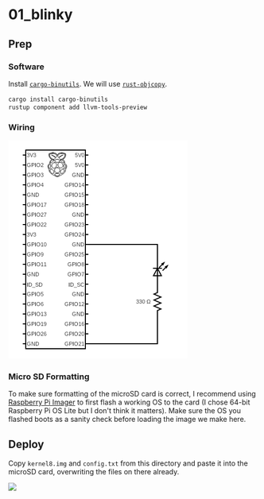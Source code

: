 # 01_blinky

## Prep
### Software
Install [`cargo-binutils`](https://github.com/rust-embedded/cargo-binutils). We will use [`rust-objcopy`](https://github.com/rust-embedded/cargo-binutils#objcopy).

```
cargo install cargo-binutils
rustup component add llvm-tools-preview
```

### Wiring
![](docs/circuit.png)

### Micro SD Formatting
To make sure formatting of the microSD card is correct, I recommend using [Raspberry Pi Imager](https://www.raspberrypi.com/software/) to first flash a working OS to the card (I chose 64-bit Raspberry Pi OS Lite but I don't think it matters). Make sure the OS you flashed boots as a sanity check before loading the image we make here.

## Deploy
Copy `kernel8.img` and `config.txt` from this directory and paste it into the microSD card, overwriting the files on there already.

![](docs/demo.gif)